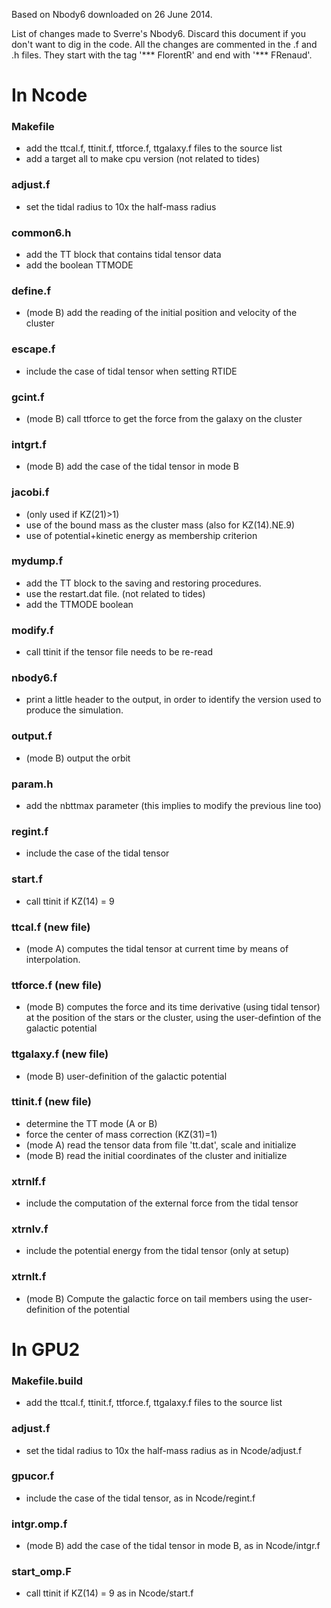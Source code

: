 
Based on Nbody6 downloaded on 26 June 2014.

List of changes made to Sverre's Nbody6. Discard this document if you don't want to dig in the code.
All the changes are commented in the .f and .h files. They start with the tag '*** FlorentR' and end with '*** FRenaud'.

In Ncode
========

### Makefile
* add the ttcal.f, ttinit.f, ttforce.f, ttgalaxy.f files to the source list
* add a target all to make cpu version (not related to tides)

### adjust.f
* set the tidal radius to 10x the half-mass radius

### common6.h
* add the TT block that contains tidal tensor data
* add the boolean TTMODE

### define.f
* (mode B) add the reading of the initial position and velocity of the cluster


### escape.f
* include the case of tidal tensor when setting RTIDE

### gcint.f
* (mode B) call ttforce to get the force from the galaxy on the cluster

### intgrt.f
* (mode B) add the case of the tidal tensor in mode B

### jacobi.f
* (only used if KZ(21)>1)
* use of the bound mass as the cluster mass (also for KZ(14).NE.9)
* use of potential+kinetic energy as membership criterion

### mydump.f
* add the TT block to the saving and restoring procedures.
* use the restart.dat file. (not related to tides)
* add the TTMODE boolean

### modify.f
* call ttinit if the tensor file needs to be re-read

### nbody6.f
* print a little header to the output, in order to identify the version used to produce the simulation.

### output.f
* (mode B) output the orbit

### param.h
* add the nbttmax parameter (this implies to modify the previous line too)

### regint.f
* include the case of the tidal tensor

### start.f
* call ttinit if KZ(14) = 9

### ttcal.f (new file)
* (mode A) computes the tidal tensor at current time by means of interpolation.

### ttforce.f	(new file)
* (mode B) computes the force and its time derivative (using tidal tensor) at the position of the stars or the cluster, using the user-defintion of the galactic potential

### ttgalaxy.f	(new file)
* (mode B) user-definition of the galactic potential

### ttinit.f	(new file)
* determine the TT mode (A or B)
* force the center of mass correction (KZ(31)=1)
* (mode A) read the tensor data from file 'tt.dat', scale and initialize
* (mode B) read the initial coordinates of the cluster and initialize

### xtrnlf.f
* include the computation of the external force from the tidal tensor

### xtrnlv.f
* include the potential energy from the tidal tensor (only at setup)

### xtrnlt.f
* (mode B) Compute the galactic force on tail members using the user-definition of the potential



In GPU2
=====

### Makefile.build
* add the ttcal.f, ttinit.f, ttforce.f, ttgalaxy.f files to the source list

### adjust.f
* set the tidal radius to 10x the half-mass radius as in Ncode/adjust.f

### gpucor.f
* include the case of the tidal tensor, as in Ncode/regint.f

### intgr.omp.f
* (mode B) add the case of the tidal tensor in mode B, as in Ncode/intgr.f

### start_omp.F
* call ttinit if KZ(14) = 9 as in Ncode/start.f
